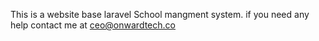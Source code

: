 This is a website base laravel School mangment system.
if you need any help contact me at ceo@onwardtech.co
